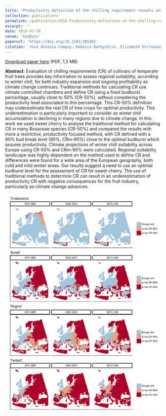 ```yaml
---
title: "Productivity definition of the chilling requirement reveals underestimation of the impact of climate change on winter chill accumulation"
collection: publications
permalink: /publication/2018-Productivity-definition-of-the-chilling-requirement-reveals-underestimation-of-the-impact-of-climate-change-on-winter-chill-accumulation
excerpt: ''
date: 2018-03-20
venue: 'bioRxiv'
paperurl: 'https://doi.org/10.1101/285361'
citation: 'José Antonio Campoy, Rebecca Darbyshire, Elisabeth Dirlewanger, José Quero-García, Bénédicte Wenden (2018), "Productivity definition of the chilling requirement reveals underestimation of the impact of climate change on winter chill accumulation", <i>bioRxiv</i> 285361'
---
```

<i class="ai ai-biorxiv"></i> [Download paper here](https://www.biorxiv.org/content/early/2018/03/20/285361.full.pdf) (PDF, 1,5 MB)

**Abstract**: Evaluation of chilling requirements (CR) of cultivars of temperate fruit trees provides key information to assess regional suitability, according to winter chill, for both industry expansion and ongoing profitability as climate change continues. Traditional methods for calculating CR use climate controlled chambers and define CR using a fixed budburst percentage, usually close to 50% (CR-50%), without considering the productivity level associated to this percentage. This CR-50% definition may underestimate the real CR of tree crops for optimal productivity. This underestimation is particularly important to consider as winter chill accumulation is declining in many regions due to climate change. In this work we used sweet cherry to analyse the traditional method for calculating CR in many Rosaceae species (CR-50%) and compared the results with more a restrictive, productivity focused method, with CR defined with a 90% bud break level (90%, CRm-90%) close to the optimal budburst which assures productivity. Climate projections of winter chill suitability across Europe using CR-50% and CRm-90% were calculated. Regional suitability landscape was highly dependent on the method used to define CR and differences were found for a wide area of the European geography, both cold and mild winter areas. Our results suggest a need to use an optimal budburst level for the assessment of CR for sweet cherry. The use of traditional methods to determine CR can result in an underestimation of productivity CR with negative consequences for the fruit industry, particularly as climate change advances.

<img src='/images/European-maps-winter-chill.png' />

<script type="text/javascript" src="https://d1bxh8uas1mnw7.cloudfront.net/assets/embed.js"></script><div class="altmetric-embed" data-badge-type="donut" data-altmetric-id="34641406" />
